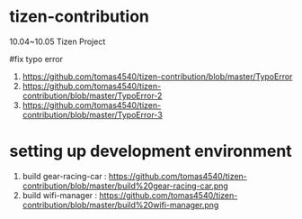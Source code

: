 # tizen-contribution
10.04~10.05 Tizen Project

#fix typo error

1. https://github.com/tomas4540/tizen-contribution/blob/master/TypoError
2. https://github.com/tomas4540/tizen-contribution/blob/master/TypoError-2
3. https://github.com/tomas4540/tizen-contribution/blob/master/TypoError-3

# setting up development environment

1. build gear-racing-car : https://github.com/tomas4540/tizen-contribution/blob/master/build%20gear-racing-car.png
2. build wifi-manager : https://github.com/tomas4540/tizen-contribution/blob/master/build%20wifi-manager.png
